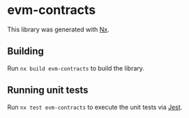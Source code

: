 # evm-contracts

This library was generated with [Nx](https://nx.dev).

## Building

Run `nx build evm-contracts` to build the library.

## Running unit tests

Run `nx test evm-contracts` to execute the unit tests via [Jest](https://jestjs.io).
